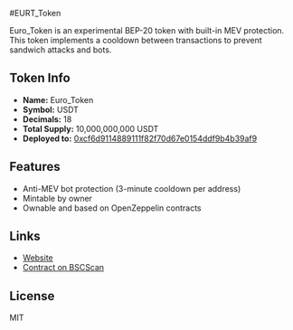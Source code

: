 
#EURT_Token

Euro_Token is an experimental BEP-20 token with built-in MEV protection.  
This token implements a cooldown between transactions to prevent sandwich attacks and bots.

## Token Info

- **Name:** Euro_Token  
- **Symbol:** USDT  
- **Decimals:** 18  
- **Total Supply:** 10,000,000,000 USDT  
- **Deployed to:** [0xcf6d9114889111f82f70d67e0154ddf9b4b39af9](https://bscscan.com/token/0xcf6d9114889111f82f70d67e0154ddf9b4b39af9)

## Features

- Anti-MEV bot protection (3-minute cooldown per address)
- Mintable by owner
- Ownable and based on OpenZeppelin contracts

## Links

- [Website](https://usdt-token1.github.io/EURT_Token/)
- [Contract on BSCScan](https://bscscan.com/address/0xcf6d9114889111f82f70d67e0154ddf9b4b39af9)

## License

MIT
